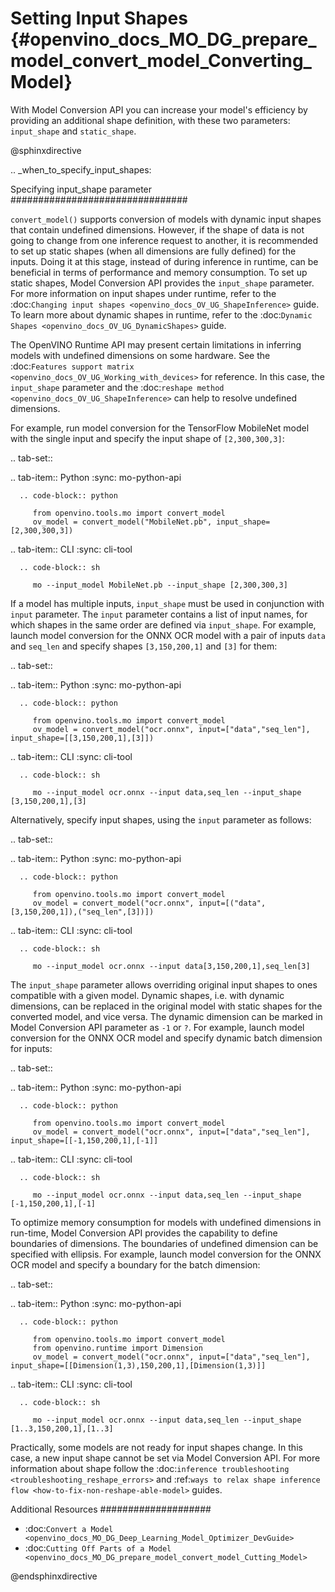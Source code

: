 # Setting Input Shapes {#openvino_docs_MO_DG_prepare_model_convert_model_Converting_Model}

With Model Conversion API you can increase your model's efficiency by providing an additional shape definition, with these two parameters: `input_shape` and `static_shape`.

@sphinxdirective

.. _when_to_specify_input_shapes:


Specifying input_shape parameter
################################

``convert_model()`` supports conversion of models with dynamic input shapes that contain undefined dimensions.
However, if the shape of data is not going to change from one inference request to another,
it is recommended to set up static shapes (when all dimensions are fully defined) for the inputs.
Doing it at this stage, instead of during inference in runtime, can be beneficial in terms of performance and memory consumption.
To set up static shapes, Model Conversion API provides the ``input_shape`` parameter.
For more information on input shapes under runtime, refer to the :doc:`Changing input shapes <openvino_docs_OV_UG_ShapeInference>` guide.
To learn more about dynamic shapes in runtime, refer to the :doc:`Dynamic Shapes <openvino_docs_OV_UG_DynamicShapes>` guide.

The OpenVINO Runtime API may present certain limitations in inferring models with undefined dimensions on some hardware. See the :doc:`Features support matrix <openvino_docs_OV_UG_Working_with_devices>` for reference.
In this case, the ``input_shape`` parameter and the :doc:`reshape method <openvino_docs_OV_UG_ShapeInference>` can help to resolve undefined dimensions.

For example, run model conversion for the TensorFlow MobileNet model with the single input
and specify the input shape of ``[2,300,300,3]``:

.. tab-set::

   .. tab-item:: Python
      :sync: mo-python-api

      .. code-block:: python

         from openvino.tools.mo import convert_model
         ov_model = convert_model("MobileNet.pb", input_shape=[2,300,300,3])

   .. tab-item:: CLI
      :sync: cli-tool

      .. code-block:: sh

         mo --input_model MobileNet.pb --input_shape [2,300,300,3]


If a model has multiple inputs, ``input_shape`` must be used in conjunction with ``input`` parameter.
The ``input`` parameter contains a list of input names, for which shapes in the same order are defined via ``input_shape``.
For example, launch model conversion for the ONNX OCR model with a pair of inputs ``data`` and ``seq_len``
and specify shapes ``[3,150,200,1]`` and ``[3]`` for them:

.. tab-set::

   .. tab-item:: Python
      :sync: mo-python-api

      .. code-block:: python

         from openvino.tools.mo import convert_model
         ov_model = convert_model("ocr.onnx", input=["data","seq_len"], input_shape=[[3,150,200,1],[3]])

   .. tab-item:: CLI
      :sync: cli-tool

      .. code-block:: sh

         mo --input_model ocr.onnx --input data,seq_len --input_shape [3,150,200,1],[3]


Alternatively, specify input shapes, using the ``input`` parameter as follows:

.. tab-set::

   .. tab-item:: Python
      :sync: mo-python-api

      .. code-block:: python

         from openvino.tools.mo import convert_model
         ov_model = convert_model("ocr.onnx", input=[("data",[3,150,200,1]),("seq_len",[3])])

   .. tab-item:: CLI
      :sync: cli-tool

      .. code-block:: sh

         mo --input_model ocr.onnx --input data[3,150,200,1],seq_len[3]


The ``input_shape`` parameter allows overriding original input shapes to ones compatible with a given model.
Dynamic shapes, i.e. with dynamic dimensions, can be replaced in the original model with static shapes for the converted model, and vice versa.
The dynamic dimension can be marked in Model Conversion API parameter as ``-1`` or ``?``.
For example, launch model conversion for the ONNX OCR model and specify dynamic batch dimension for inputs:

.. tab-set::

   .. tab-item:: Python
      :sync: mo-python-api

      .. code-block:: python

         from openvino.tools.mo import convert_model
         ov_model = convert_model("ocr.onnx", input=["data","seq_len"], input_shape=[[-1,150,200,1],[-1]]

   .. tab-item:: CLI
      :sync: cli-tool

      .. code-block:: sh

         mo --input_model ocr.onnx --input data,seq_len --input_shape [-1,150,200,1],[-1]


To optimize memory consumption for models with undefined dimensions in run-time, Model Conversion API provides the capability to define boundaries of dimensions.
The boundaries of undefined dimension can be specified with ellipsis.
For example, launch model conversion for the ONNX OCR model and specify a boundary for the batch dimension:

.. tab-set::

   .. tab-item:: Python
      :sync: mo-python-api

      .. code-block:: python

         from openvino.tools.mo import convert_model
         from openvino.runtime import Dimension
         ov_model = convert_model("ocr.onnx", input=["data","seq_len"], input_shape=[[Dimension(1,3),150,200,1],[Dimension(1,3)]]

   .. tab-item:: CLI
      :sync: cli-tool

      .. code-block:: sh

         mo --input_model ocr.onnx --input data,seq_len --input_shape [1..3,150,200,1],[1..3]


Practically, some models are not ready for input shapes change.
In this case, a new input shape cannot be set via Model Conversion API.
For more information about shape follow the :doc:`inference troubleshooting <troubleshooting_reshape_errors>`
and :ref:`ways to relax shape inference flow <how-to-fix-non-reshape-able-model>` guides.

Additional Resources
####################

* :doc:`Convert a Model <openvino_docs_MO_DG_Deep_Learning_Model_Optimizer_DevGuide>`
* :doc:`Cutting Off Parts of a Model <openvino_docs_MO_DG_prepare_model_convert_model_Cutting_Model>`

@endsphinxdirective
